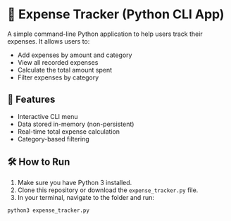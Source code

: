 # 🧾 Expense Tracker (Python CLI App)

A simple command-line Python application to help users track their expenses. It allows users to:

- Add expenses by amount and category
- View all recorded expenses
- Calculate the total amount spent
- Filter expenses by category

## 🚀 Features

- Interactive CLI menu
- Data stored in-memory (non-persistent)
- Real-time total expense calculation
- Category-based filtering

## 🛠️ How to Run

1. Make sure you have Python 3 installed.
2. Clone this repository or download the `expense_tracker.py` file.
3. In your terminal, navigate to the folder and run:

```bash
python3 expense_tracker.py
